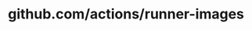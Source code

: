 ---
layout: post
title: github.com/actions/runner-images
categories: link
tags: [انگلیسی, برنامه‌نویسی]
---